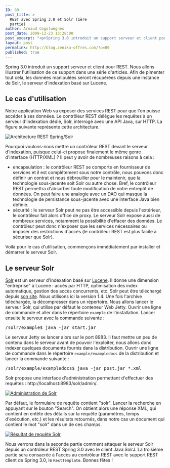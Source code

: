 ```yaml
---
ID: 80
post_title: >
  REST avec Spring 3.0 et Solr (1ère
  partie)
author: Arnaud Cogoluègnes
post_date: 2009-12-23 13:28:00
post_excerpt: "<p>Spring 3.0 introduit un support serveur et client pour REST. Nous allons illustrer l'utilisation de ce support dans une série d'articles. Afin de pimenter tout cela, les données manipulées seront récupérées depuis une instance de Solr, le serveur d'indexation basé sur Lucene.</p>"
layout: post
permalink: http://blog.zenika-offres.com/?p=80
published: true
---
```

<p>Spring 3.0 introduit un support serveur et client pour REST. Nous allons illustrer l'utilisation de ce support dans une série d'articles. Afin de pimenter tout cela, les données manipulées seront récupérées depuis une instance de Solr, le serveur d'indexation basé sur Lucene.</p>
<!--more-->
<h2>Le cas d'utilisation</h2> <p>Notre application Web va exposer des services REST pour que l'on puisse accéder à ses données. Le contrôleur REST délègue les requêtes à un serveur d'indexation dédié, Solr, interrogé avec une API Java, sur HTTP. La figure suivante représente cette architecture.</p> <p><img src="/wp-content/uploads/2015/07/solr-spring.png" alt="Architecture REST Spring/Solr" style="display:block; margin:0 auto;" title="Architecture REST Spring/Solr" /></p> <p>Pourquoi voulons-nous mettre un contrôleur REST devant le serveur d'indexation, puisque celui-ci propose finalement le même genre d'interface (HTTP/XML)&nbsp;? Il peut y avoir de nombreuses raisons à cela&nbsp;:</p> <ul> <li>encapsulation&nbsp;: le contrôleur REST se comporte en fournisseur de services et il est complétement sous notre contrôle, nous pouvons donc définir un contrat et nous débrouiller pour le maintenir, que la technologie sous-jacente soit Solr ou autre chose. Bref, le contrôleur REST permettra d'absorber toute modification de notre entrepôt de données. On peut faire une analogie avec un DAO qui masque la technologie de persistance sous-jacente avec une interface Java bien définie.</li> <li>sécurité&nbsp;: le serveur Solr peut ne pas être accessible depuis l'extérieur, le contrôleur fait alors office de proxy. Le serveur Solr expose aussi de nombreux services, notamment la possibilité d'effacer des données. Le contrôleur peut donc n'exposer que les services nécessaires ou imposer des restrictions d'accès (le contrôleur REST est plus facile à sécuriser que Solr).</li> </ul> <p>Voilà pour le cas d'utilisation, commençons immédiatement par installer et démarrer le serveur Solr.</p> <h2>Le serveur Solr</h2> <p><a href="http://lucene.apache.org/solr/">Solr</a> est un serveur d'indexation basé sur <a href="http://lucene.apache.org/">Lucene</a>. Il donne une dimension "entreprise" à Lucene&nbsp;: accès par HTTP, optimisation des index automatique, gestion des accès concurrents, etc. Solr peut être téléchargé depuis <a href="http://lucene.apache.org/solr/">son site</a>. Nous utilisons ici la version 1.4. Une fois l'archive téléchargée, la décompresser dans un répertoire. Nous allons lancer le serveur Solr, qui utilise par défaut le conteneur Web Jetty. Ouvrir une ligne de commande et aller dans le répertoire <code>example</code> de l'installation. Lancer ensuite le serveur avec la commande suivante&nbsp;:</p> <pre>/solr/example$ java -jar start.jar</pre> <p>Le serveur Jetty se lancer alors sur le port 8983. Il faut mettre un peu de contenu dans le serveur avant de pouvoir l'exploiter, nous allons donc indexer quelques documents fournis dans la distribution. Ouvrir une ligne de commande dans le répertoire <code>example/exampledocs</code> de la distribution et lancer la commande suivante&nbsp;:</p> <pre>/solr/example/exampledocs$ java -jar post.jar *.xml</pre> <p>Solr propose une interface d'administration permettant d'effectuer des requêtes&nbsp;: http://localhost:8983/solr/admin/.</p> <p><a href="/wp-content/uploads/2015/07/admin-solr.png"><img src="/wp-content/uploads/2015/07/.admin-solr_s.jpg" alt="Administration de Solr" title="Administration de Solr" /></a></p> <p>Par défaut, le formulaire de requête contient "solr". Lancer la recherche en appuyant sur le bouton "Search". On obtient alors une réponse XML, qui contient en entête des détails sur la requête (paramètres, temps d'exécution, etc.) et les résultats retournés, dans notre cas un document qui contient le mot "solr" dans un de ces champs.</p> <p><a href="/wp-content/uploads/2015/07/solr-query.png"><img src="/wp-content/uploads/2015/07/.solr-query_s.jpg" alt="Résultat de requête Solr" title="Résultat de requête Solr" /></a></p> <p>Nous verrons dans la seconde partie comment attaquer le serveur Solr depuis un contrôleur REST Spring 3.0 avec le client Java SolrJ. La troisième partie sera consacrée à l'accès au contrôleur REST avec le support REST client de Spring 3.0, le <code>RestTemplate</code>. Bonnes fêtes&nbsp;!</p>